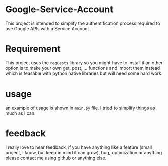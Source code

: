 # Google-Service-Account
This project is intended to simplify the authentification process required to use Google APIs with a Service Account.
# Requirement
This project uses the `requests` library so you might have to install it
an other option is to make your own get, post, ... functions and import them instead which is feasable with python native libraries but will need some hard work.
# usage
an example of usage is shown in `main.py` file. I tried to simplify things as much as I can.

# feedback
I really love to hear feedback, if you have anything like a feature (small project, I know, but keep in mind it can grow), bug, optimization or anything please contact me using github or anything else.
